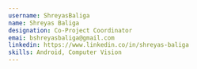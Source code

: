 ```yaml
--- 
username: ShreyasBaliga
name: Shreyas Baliga
designation: Co-Project Coordinator 
emai: bshreyasbaliga@gmail.com 
linkedin: https://www.linkedin.co/in/shreyas-baliga 
skills: Android, Computer Vision
---
```

